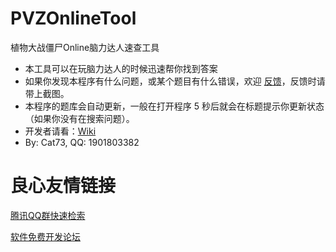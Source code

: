 # PVZOnlineTool
植物大战僵尸Online脑力达人速查工具
* 本工具可以在玩脑力达人的时候迅速帮你找到答案
* 如果你发现本程序有什么问题，或某个题目有什么错误，欢迎 [反馈](https://github.com/Cat7373/PVZOnlineTool/issues)，反馈时请带上截图。
* 本程序的题库会自动更新，一般在打开程序 5 秒后就会在标题提示你更新状态（如果你没有在搜索问题）。
* 开发者请看：[Wiki](https://github.com/Cat7373/PVZOnlineTool/wiki)
* By: Cat73, QQ: 1901803382


 # 良心友情链接

[腾讯QQ群快速检索](http://u.720life.cn/s/8cf73f7c)

[软件免费开发论坛](http://u.720life.cn/s/bbb01dc0)
